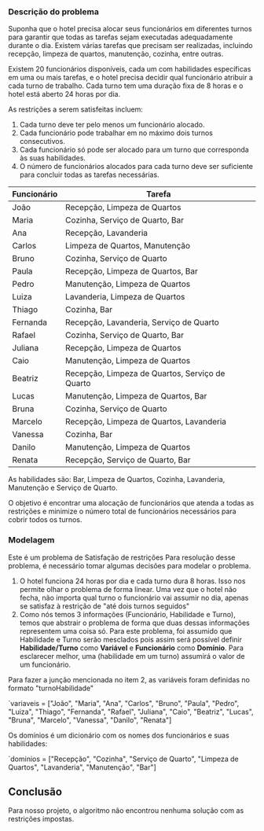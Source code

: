 ### Descrição do problema

Suponha que o hotel precisa alocar seus funcionários em diferentes turnos para garantir que todas as tarefas sejam executadas adequadamente durante o dia. Existem várias tarefas que precisam ser realizadas, incluindo recepção, limpeza de quartos, manutenção, cozinha, entre outras.

Existem 20 funcionários disponíveis, cada um com habilidades específicas em uma ou mais tarefas, e o hotel precisa decidir qual funcionário atribuir a cada turno de trabalho. Cada turno tem uma duração fixa de 8 horas e o hotel está aberto 24 horas por dia.

As restrições a serem satisfeitas incluem:
1.  Cada turno deve ter pelo menos um funcionário alocado.
2.  Cada funcionário pode trabalhar em no máximo dois turnos consecutivos.
3.  Cada funcionário só pode ser alocado para um turno que corresponda às suas habilidades.
4.  O número de funcionários alocados para cada turno deve ser suficiente para concluir todas as tarefas necessárias.

Funcionário | Tarefa
----|----
João | Recepção, Limpeza de Quartos
Maria | Cozinha, Serviço de Quarto, Bar
Ana | Recepção, Lavanderia
Carlos | Limpeza de Quartos, Manutenção
Bruno | Cozinha, Serviço de Quarto
Paula | Recepção, Limpeza de Quartos, Bar
Pedro | Manutenção, Limpeza de Quartos
Luiza | Lavanderia, Limpeza de Quartos
Thiago | Cozinha, Bar
Fernanda | Recepção, Lavanderia, Serviço de Quarto
Rafael | Cozinha, Serviço de Quarto, Bar
Juliana | Recepção, Limpeza de Quartos
Caio | Manutenção, Limpeza de Quartos
Beatriz | Recepção, Limpeza de Quartos, Serviço de Quarto
Lucas | Manutenção, Limpeza de Quartos, Bar
Bruna | Cozinha, Serviço de Quarto
Marcelo | Recepção, Limpeza de Quartos, Lavanderia
Vanessa | Cozinha, Bar
Danilo | Manutenção, Limpeza de Quartos
Renata | Recepção, Serviço de Quarto, Bar

As habilidades são:
Bar, Limpeza de Quartos, Cozinha, Lavanderia, Manutenção e Serviço de Quarto.

O objetivo é encontrar uma alocação de funcionários que atenda a todas as restrições e minimize o número total de funcionários necessários para cobrir todos os turnos.

### Modelagem

Este é um problema de Satisfação de restrições
Para resolução desse problema, é necessário tomar algumas decisões para modelar o problema. 

1. O hotel funciona 24 horas por dia e cada turno dura 8 horas. Isso nos permite olhar o problema de forma linear. Uma vez que o hotel não fecha, não importa qual turno o funcionário vai assumir no dia, apenas se satisfaz à restrição de "até dois turnos seguidos"
2. Como nós temos 3 informações (Funcionário, Habilidade e Turno), temos que abstrair o problema de forma que duas dessas informações representem uma coisa só. Para este problema, foi assumido que Habilidade e Turno serão mesclados pois assim será possível definir **Habilidade/Turno** como **Variável** e **Funcionário** como **Domínio**. Para esclarecer melhor, uma (habilidade em um turno) assumirá o valor de um funcionário. 

Para fazer a junção mencionada no item 2, as variáveis foram definidas no formato "turnoHabilidade" 

`variaveis = ["João", "Maria", "Ana", "Carlos", "Bruno", "Paula", "Pedro", "Luiza", "Thiago", "Fernanda", "Rafael", "Juliana", "Caio", "Beatriz", "Lucas", "Bruna", "Marcelo", "Vanessa", "Danilo", "Renata"]

Os domínios é um dicionário com os nomes dos funcionários e suas habilidades:

`dominios = ["Recepção", "Cozinha", "Serviço de Quarto", "Limpeza de Quartos", "Lavanderia", "Manutenção", "Bar"]

## Conclusão

Para nosso projeto, o algoritmo não encontrou nenhuma solução com as restrições impostas.


